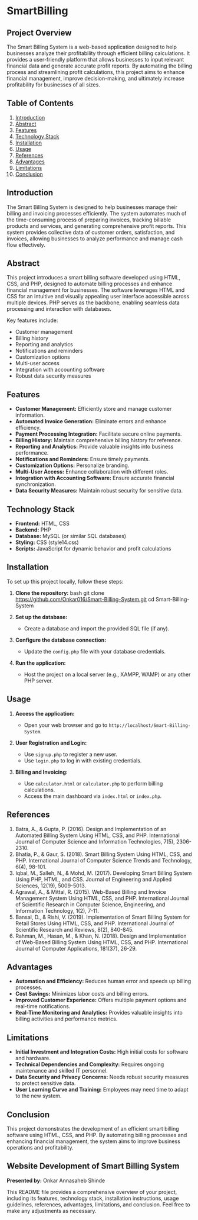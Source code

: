 # SmartBilling

## Project Overview

The Smart Billing System is a web-based application designed to help businesses analyze their profitability through efficient billing calculations. It provides a user-friendly platform that allows businesses to input relevant financial data and generate accurate profit reports. By automating the billing process and streamlining profit calculations, this project aims to enhance financial management, improve decision-making, and ultimately increase profitability for businesses of all sizes.

## Table of Contents

1. [Introduction](#introduction)
2. [Abstract](#abstract)
3. [Features](#features)
4. [Technology Stack](#technology-stack)
5. [Installation](#installation)
6. [Usage](#usage)
7. [References](#references)
8. [Advantages](#advantages)
9. [Limitations](#limitations)
10. [Conclusion](#conclusion)

## Introduction

The Smart Billing System is designed to help businesses manage their billing and invoicing processes efficiently. The system automates much of the time-consuming process of preparing invoices, tracking billable products and services, and generating comprehensive profit reports. This system provides collective data of customer orders, satisfaction, and invoices, allowing businesses to analyze performance and manage cash flow effectively.

## Abstract

This project introduces a smart billing software developed using HTML, CSS, and PHP, designed to automate billing processes and enhance financial management for businesses. The software leverages HTML and CSS for an intuitive and visually appealing user interface accessible across multiple devices. PHP serves as the backbone, enabling seamless data processing and interaction with databases.

Key features include:
- Customer management
- Billing history
- Reporting and analytics
- Notifications and reminders
- Customization options
- Multi-user access
- Integration with accounting software
- Robust data security measures

## Features

- **Customer Management:** Efficiently store and manage customer information.
- **Automated Invoice Generation:** Eliminate errors and enhance efficiency.
- **Payment Processing Integration:** Facilitate secure online payments.
- **Billing History:** Maintain comprehensive billing history for reference.
- **Reporting and Analytics:** Provide valuable insights into business performance.
- **Notifications and Reminders:** Ensure timely payments.
- **Customization Options:** Personalize branding.
- **Multi-User Access:** Enhance collaboration with different roles.
- **Integration with Accounting Software:** Ensure accurate financial synchronization.
- **Data Security Measures:** Maintain robust security for sensitive data.

## Technology Stack

- **Frontend:** HTML, CSS
- **Backend:** PHP
- **Database:** MySQL (or similar SQL databases)
- **Styling:** CSS (style14.css)
- **Scripts:** JavaScript for dynamic behavior and profit calculations

## Installation

To set up this project locally, follow these steps:

1. **Clone the repository:**
   bash
   git clone https://github.com/Onkar016/Smart-Billing-System.git
   cd Smart-Billing-System
   

2. **Set up the database:**
   - Create a database and import the provided SQL file (if any).

3. **Configure the database connection:**
   - Update the `config.php` file with your database credentials.

4. **Run the application:**
   - Host the project on a local server (e.g., XAMPP, WAMP) or any other PHP server.

## Usage

1. **Access the application:**
   - Open your web browser and go to `http://localhost/Smart-Billing-System`.

2. **User Registration and Login:**
   - Use `signup.php` to register a new user.
   - Use `login.php` to log in with existing credentials.

3. **Billing and Invoicing:**
   - Use `calculator.html` or `calculator.php` to perform billing calculations.
   - Access the main dashboard via `index.html` or `index.php`.

## References

1. Batra, A., & Gupta, P. (2016). Design and Implementation of an Automated Billing System Using HTML, CSS, and PHP. International Journal of Computer Science and Information Technologies, 7(5), 2306-2310.
2. Bhatia, P., & Gaur, S. (2018). Smart Billing System Using HTML, CSS, and PHP. International Journal of Computer Science Trends and Technology, 6(4), 98-101.
3. Iqbal, M., Salleh, N., & Mohd, M. (2017). Developing Smart Billing System Using PHP, HTML, and CSS. Journal of Engineering and Applied Sciences, 12(19), 5009-5013.
4. Agrawal, A., & Mittal, R. (2015). Web-Based Billing and Invoice Management System Using HTML, CSS, and PHP. International Journal of Scientific Research in Computer Science, Engineering, and Information Technology, 1(2), 7-11.
5. Bansal, D., & Rishi, V. (2019). Implementation of Smart Billing System for Retail Stores Using HTML, CSS, and PHP. International Journal of Scientific Research and Reviews, 8(2), 840-845.
6. Rahman, M., Hasan, M., & Khan, N. (2018). Design and Implementation of Web-Based Billing System Using HTML, CSS, and PHP. International Journal of Computer Applications, 181(37), 26-29.

## Advantages

- **Automation and Efficiency:** Reduces human error and speeds up billing processes.
- **Cost Savings:** Minimizes labor costs and billing errors.
- **Improved Customer Experience:** Offers multiple payment options and real-time notifications.
- **Real-Time Monitoring and Analytics:** Provides valuable insights into billing activities and performance metrics.

## Limitations

- **Initial Investment and Integration Costs:** High initial costs for software and hardware.
- **Technical Dependencies and Complexity:** Requires ongoing maintenance and skilled IT personnel.
- **Data Security and Privacy Concerns:** Needs robust security measures to protect sensitive data.
- **User Learning Curve and Training:** Employees may need time to adapt to the new system.

## Conclusion

This project demonstrates the development of an efficient smart billing software using HTML, CSS, and PHP. By automating billing processes and enhancing financial management, the system aims to improve business operations and profitability.

## Website Development of Smart Billing System

**Presented by:** Onkar Annasaheb Shinde


This README file provides a comprehensive overview of your project, including its features, technology stack, installation instructions, usage guidelines, references, advantages, limitations, and conclusion. Feel free to make any adjustments as necessary.
